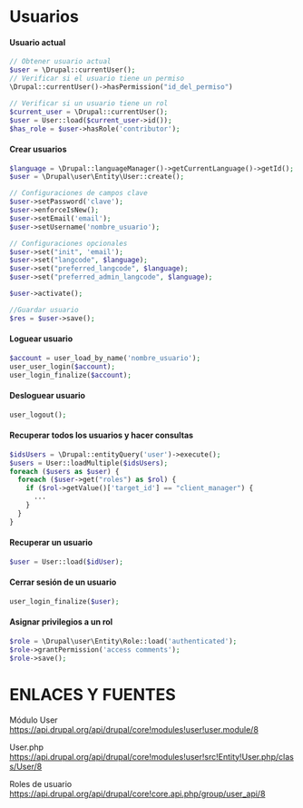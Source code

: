 Usuarios
========
#### Usuario actual
```php
// Obtener usuario actual
$user = \Drupal::currentUser();
// Verificar si el usuario tiene un permiso
\Drupal::currentUser()->hasPermission("id_del_permiso")

// Verificar si un usuario tiene un rol
$current_user = \Drupal::currentUser();
$user = User::load($current_user->id());
$has_role = $user->hasRole('contributor');
```

#### Crear usuarios
```php
$language = \Drupal::languageManager()->getCurrentLanguage()->getId();
$user = \Drupal\user\Entity\User::create();

// Configuraciones de campos clave
$user->setPassword('clave');
$user->enforceIsNew();
$user->setEmail('email');
$user->setUsername('nombre_usuario');

// Configuraciones opcionales
$user->set("init", 'email');
$user->set("langcode", $language);
$user->set("preferred_langcode", $language);
$user->set("preferred_admin_langcode", $language);

$user->activate();

//Guardar usuario
$res = $user->save();
```

#### Loguear usuario
```php
$account = user_load_by_name('nombre_usuario');
user_user_login($account);
user_login_finalize($account);
```

#### Desloguear usuario
```php
user_logout();
```

#### Recuperar todos los usuarios y hacer consultas
```php
$idsUsers = \Drupal::entityQuery('user')->execute();
$users = User::loadMultiple($idsUsers);
foreach ($users as $user) {
  foreach ($user->get("roles") as $rol) {
    if ($rol->getValue()['target_id'] == "client_manager") {
      ...
    }
  }
}
```

#### Recuperar un usuario
```php
$user = User::load($idUser);

```

#### Cerrar sesión de un usuario
```php
user_login_finalize($user);
```

#### Asignar privilegios a un rol
```php
$role = \Drupal\user\Entity\Role::load('authenticated');
$role->grantPermission('access comments');
$role->save();
```

ENLACES Y FUENTES
=================
Módulo User 
https://api.drupal.org/api/drupal/core!modules!user!user.module/8

User.php
https://api.drupal.org/api/drupal/core!modules!user!src!Entity!User.php/class/User/8

Roles de usuario
https://api.drupal.org/api/drupal/core!core.api.php/group/user_api/8
